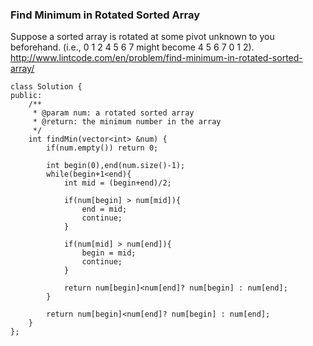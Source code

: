 
### Find Minimum in Rotated Sorted Array
Suppose a sorted array is rotated at some pivot unknown to you beforehand.
(i.e., 0 1 2 4 5 6 7 might become 4 5 6 7 0 1 2).
http://www.lintcode.com/en/problem/find-minimum-in-rotated-sorted-array/

```
class Solution {
public:
    /**
     * @param num: a rotated sorted array
     * @return: the minimum number in the array
     */
    int findMin(vector<int> &num) {
        if(num.empty()) return 0;
        
        int begin(0),end(num.size()-1);
        while(begin+1<end){
            int mid = (begin+end)/2;
            
            if(num[begin] > num[mid]){
                end = mid;
                continue;
            }
        
            if(num[mid] > num[end]){
                begin = mid;
                continue;
            }
            
            return num[begin]<num[end]? num[begin] : num[end];
        }
        
        return num[begin]<num[end]? num[begin] : num[end];
    }
};
```